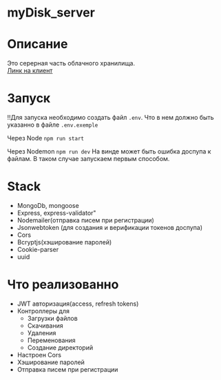 # myDisk_server

# Описание 
Это серерная часть облачного хранилища.  
[Линк на клиент](https://github.com/imposter18/myDisk_client)

# Запуск 
!!Для запуска необходимо создать файл `.env`. Что в нем должно быть указанно в файле `.env.exemple`

Через Node `npm run start`  

Через Nodemon `npm run dev` На винде может быть ошибка доспупа к файлам. В таком случае запускаем первым способом.

# Stack
* MongoDb, mongoose
* Express, express-validator"
* Nodemailer(отправка писем при регистрации)
* Jsonwebtoken (для создания и верификации токенов доспупа)
* Cors
* Bcryptjs(хэширование паролей)
* Cookie-parser
* uuid


# Что реализованно
* JWT авторизация(access, refresh tokens)
* Контроллеры для
   * Загрузки файлов
   * Скачивания
   * Удаления 
   * Переменования 
   * Создание директорий
* Настроен Cors
* Хэширование паролей
* Отправка писем при регистрации
